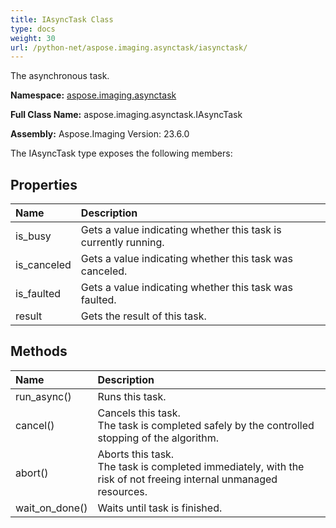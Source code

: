```yaml
---
title: IAsyncTask Class
type: docs
weight: 30
url: /python-net/aspose.imaging.asynctask/iasynctask/
---
```


The asynchronous task.

**Namespace:** [aspose.imaging.asynctask](/imaging/python-net/aspose.imaging.asynctask/)

**Full Class Name:** aspose.imaging.asynctask.IAsyncTask

**Assembly:**  Aspose.Imaging Version: 23.6.0

The IAsyncTask type exposes the following members:
## **Properties**
|**Name**|**Description**|
| :- | :- |
|is_busy|Gets a value indicating whether this task is currently running.|
|is_canceled|Gets a value indicating whether this task was canceled.|
|is_faulted|Gets a value indicating whether this task was faulted.|
|result|Gets the result of this task.|
## **Methods**
|**Name**|**Description**|
| :- | :- |
|run_async()|Runs this task.|
|cancel()|Cancels this task.<br/>            The task is completed safely by the controlled stopping of the algorithm.|
|abort()|Aborts this task.<br/>            The task is completed immediately, with the risk of not freeing internal unmanaged resources.|
|wait_on_done()|Waits until task is finished.|
